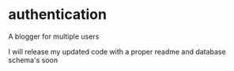 authentication
==============

A blogger for multiple users

I will release my updated code with a proper readme and database schema's soon
